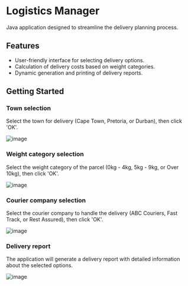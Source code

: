 # Logistics Manager
Java application designed to streamline the delivery planning process.

## Features
- User-friendly interface for selecting delivery options.
- Calculation of delivery costs based on weight categories.
- Dynamic generation and printing of delivery reports.

## Getting Started

### Town selection
Select the town for delivery (Cape Town, Pretoria, or Durban), then click 'OK'.

![image](https://github.com/basgbasg/test/assets/133644970/de83dabf-b4a7-46ec-b933-dca72d7946f4)

### Weight category selection 
Select the weight category of the parcel (0kg - 4kg, 5kg - 9kg, or Over 10kg), then click 'OK'.

![image](https://github.com/basgbasg/test/assets/133644970/c4b77479-5d7a-49c1-9fd4-ab9efecddd0e)

### Courier company selection
Select the courier company to handle the delivery (ABC Couriers, Fast Track, or Rest Assured), then click 'OK'.

![image](https://github.com/basgbasg/test/assets/133644970/b72be2e0-6735-43f6-b293-7c6a497123c7)

### Delivery report
The application will generate a delivery report with detailed information about the selected options.

![image](https://github.com/basgbasg/test/assets/133644970/337c5a37-a4fc-4cdc-a471-445b13658327)
